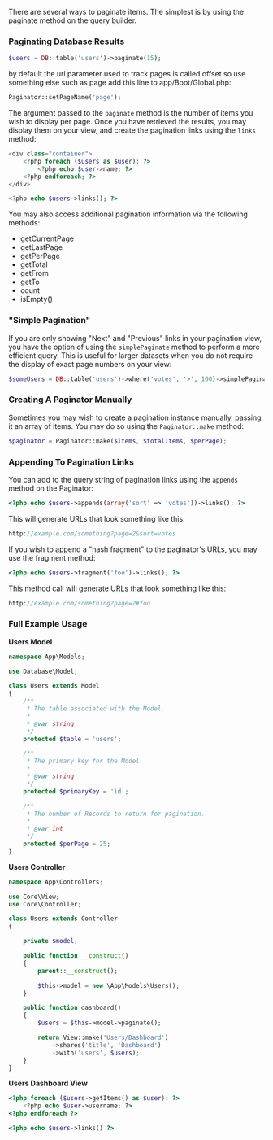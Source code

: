 There are several ways to paginate items. The simplest is by using the paginate method on the query builder.

### Paginating Database Results
```php
$users = DB::table('users')->paginate(15);
```

by default the url parameter used to track pages is called offset so use something else such as page add this line to app/Boot/Global.php:

````php
Paginator::setPageName('page');
````

The argument passed to the `paginate` method is the number of items you wish to display per page. Once you have retrieved the results, you may display them on your view, and create the pagination links using the `links` method:

```php
<div class="container">
    <?php foreach ($users as $user): ?>
        <?php echo $user->name; ?>
    <?php endforeach; ?>
</div>

<?php echo $users->links(); ?>
```

You may also access additional pagination information via the following methods:

* getCurrentPage
* getLastPage
* getPerPage
* getTotal
* getFrom
* getTo
* count
* isEmpty()

### "Simple Pagination"

If you are only showing "Next" and "Previous" links in your pagination view, you have the option of using the `simplePaginate` method to perform a more efficient query. This is useful for larger datasets when you do not require the display of exact page numbers on your view:
```php
$someUsers = DB::table('users')->where('votes', '>', 100)->simplePaginate(15);
```

### Creating A Paginator Manually

Sometimes you may wish to create a pagination instance manually, passing it an array of items. You may do so using the `Paginator::make` method:
```php
$paginator = Paginator::make($items, $totalItems, $perPage);
```

### Appending To Pagination Links
You can add to the query string of pagination links using the `appends` method on the Paginator:
```php
<?php echo $users->appends(array('sort' => 'votes'))->links(); ?>
```
This will generate URLs that look something like this:
```php
http://example.com/something?page=2&sort=votes
```
If you wish to append a "hash fragment" to the paginator's URLs, you may use the fragment method:
```php
<?php echo $users->fragment('foo')->links(); ?>
```
This method call will generate URLs that look something like this:
```php
http://example.com/something?page=2#foo
```

### Full Example Usage

**Users Model**
```php
namespace App\Models;

use Database\Model;

class Users extends Model
{
    /**
     * The table associated with the Model.
     *
     * @var string
     */
    protected $table = 'users';

    /**
     * The primary key for the Model.
     *
     * @var string
     */
    protected $primaryKey = 'id';

    /**
     * The number of Records to return for pagination.
     *
     * @var int
     */
    protected $perPage = 25;
}
```

**Users Controller**
```php
namespace App\Controllers;

use Core\View;
use Core\Controller;

class Users extends Controller
{

    private $model;

    public function __construct()
    {
        parent::__construct();

        $this->model = new \App\Models\Users();
    }

    public function dashboard()
    {
        $users = $this->model->paginate();

        return View::make('Users/Dashboard')
            ->shares('title', 'Dashboard')
            ->with('users', $users);
    }
}
```

**Users Dashboard View**

```php
<?php foreach ($users->getItems() as $user): ?>
    <?php echo $user->username; ?>
<?php endforeach ?>

<?php echo $users->links() ?>
```